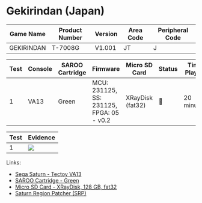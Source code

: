 # Gekirindan (Japan)

| Game Name  | Product Number | Version | Area Code | Peripheral Code |
| ---------- | -------------- | ------- | --------- | --------------- |
| GEKIRINDAN | T-7008G        | V1.001  | JT        | J               |

| Test | Console | SAROO Cartridge | Firmware                                 | Micro SD Card    | Status | Time Played |
| ---- | ------- | --------------- | ---------------------------------------- | ---------------- | ------ | ----------- |
| 1    | VA13    | Green           | MCU: 231125, SS: 231125, FPGA: 05 - v0.2 | XRayDisk (fat32) | :100:  | 20 minutes  |

| Test | Evidence                                                                                         |
| ---- | ------------------------------------------------------------------------------------------------ |
| 1    | [![](https://img.youtube.com/vi/PQ11DoxJRrE/0.jpg)](https://www.youtube.com/watch?v=PQ11DoxJRrE) |

Links:

- [Sega Saturn - Tectoy VA13](../../../Info/Consoles/VA13/README.md)
- [SAROO Cartridge - Green](../../../Info/Cartridges/RetroGameParadiseStore/1.32F/README.md)
- [Micro SD Card - XRayDisk, 128 GB, fat32](../../../Info/SdCards/XRayDisk/128GB/fat32/README.md)
- [Saturn Region Patcher (SRP)](https://segaxtreme.net/resources/saturn-region-patcher.81/download)
